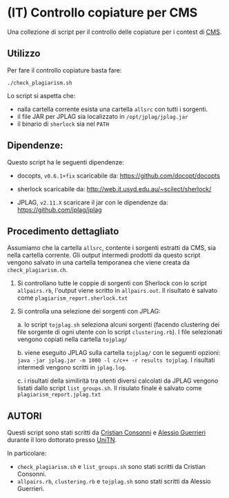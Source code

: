 # (IT) Controllo copiature per CMS

Una collezione di script per il controllo delle copiature per i contest di [CMS](https://github.com/cms-dev/cms).

## Utilizzo

Per fare il controllo copiature basta fare:
```
./check_plagiarism.sh
```

Lo script si aspetta che:
  * nalla cartella corrente esista una cartella `allsrc` con tutti i sorgenti.
  * il file JAR per JPLAG sia localizzato in `/opt/jplag/jplag.jar`
  * il binario di `sherlock` sia nel `PATH`

## Dipendenze:

Questo script ha le seguenti dipendenze:
  * docopts, `v0.6.1+fix`
    scaricabile da: https://github.com/docopt/docopts

  * sherlock
    scaricabile da: http://web.it.usyd.edu.au/~scilect/sherlock/

  * JPLAG, `v2.11.X`
    scaricare il jar con le dipendenze da: https://github.com/jplag/jplag

## Procedimento dettagliato

Assumiamo che la cartella `allsrc`, contente i sorgenti estratti da CMS, sia nella cartella corrente. Gli output intermedi prodotti da questo script vengono salvato in una cartella temporanea che viene creata da `check_plagiarism.ch`.

1. Si controllano tutte le coppie di sorgenti con Sherlock con lo script `allpairs.rb`, l'output viene scritto in `allpairs.out`. Il risultato è salvato come `plagiarism_report.sherlock.txt`

2. Si controlla una selezione dei sorgenti con JPLAG:

   a. lo script `tojplag.sh` seleziona alcuni sorgenti (facendo clustering dei file sorgente di ogni utente con lo script `clustering.rb`). I file selezionati vengono copiati nella cartella `tojplag/`

   b. viene eseguito JPLAG sulla cartella `tojplag/` con le seguenti opzioni: `java -jar jplag.jar -m 1000 -l c/c++ -r results tojplag`. I risultati intermedi vengono scritti in `jplag.log`.

   c. i risultati della similirità tra utenti diversi calcolati da JPLAG vengono listati dallo script `list_groups.sh`. Il risulato finale è salvato come `plagiarism_report.jplag.txt`

## AUTORI

Questi script sono stati scritti da [Cristian Consonni](https://disi.unitn.it/~consonni/) e [Alessio Guerrieri](http://www.science.unitn.it/~guerrieri/main.html) durante il loro dottorato presso [UniTN](https://www.unitn.it).

In particolare:
* `check_plagiarism.sh` e `list_groups.sh` sono stati scritti da Cristian Consonni.
* `allpairs.rb`, `clustering.rb` e `tojplag.sh` sono stati scritti da Alessio Guerrieri.
